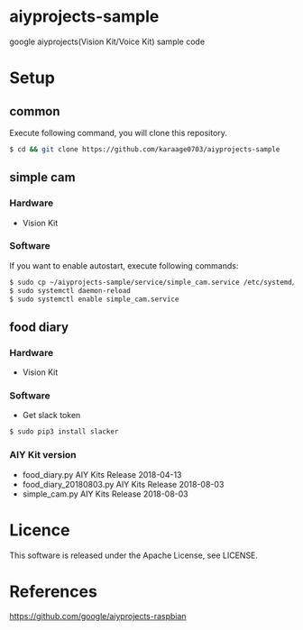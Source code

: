 # aiyprojects-sample
google aiyprojects(Vision Kit/Voice Kit) sample code

# Setup
## common
Execute following command, you will clone this repository.
```sh
$ cd && git clone https://github.com/karaage0703/aiyprojects-sample
```

## simple cam
### Hardware
- Vision Kit

### Software
If you want to enable autostart, execute following commands:
```sh
$ sudo cp ~/aiyprojects-sample/service/simple_cam.service /etc/systemd/system/
$ sudo systemctl daemon-reload
$ sudo systemctl enable simple_cam.service
```

## food diary
### Hardware
- Vision Kit

### Software
- Get slack token

```sh
$ sudo pip3 install slacker
```

### AIY Kit version
- food_diary.py AIY Kits Release 2018-04-13
- food_diary_20180803.py AIY Kits Release 2018-08-03
- simple_cam.py AIY Kits Release 2018-08-03


# Licence
This software is released under the Apache License, see LICENSE.


# References
https://github.com/google/aiyprojects-raspbian
